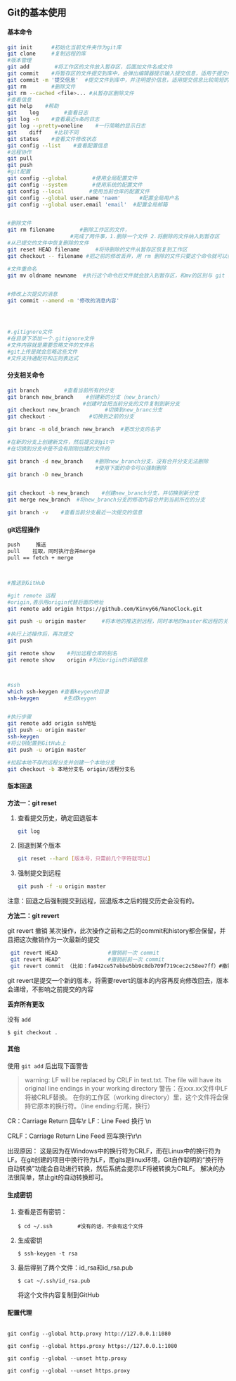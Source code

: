 ## Git的基本使用

#### 基本命令

```bash
git init      #初始化当前文件夹作为git库
git clone     #复制远程的库
#版本管理
git add        #将工作区的文件放入暂存区，后面加文件名或文件
git commit    #将暂存区的文件提交到库中，会弹出编辑器提示输入提交信息，适用于提交信息比较多的情况
git commit -m '提交信息'  #提交文件到库中，并注明提价信息，适用提交信息比较简短的情况
git rm        #删除文件
git rm --cached <file>... #从暂存区删除文件
#查看信息
git help    #帮助
git    log        #查看日志
git log -n    #查看最近n条的日志
git log --pretty=oneline    #一行简略的显示日志
git    diff    #比较不同
git status    #查看文件修改状态
git config --list    #查看配置信息
#远程协作
git pull
git push
#git配置
git config --global        #使用全局配置文件
git config --system        #使用系统的配置文件
git config --local        #使用当前仓库的配置文件
git config --global user.name 'naem'      #配置全局用户名
git config --global user.email 'email'  #配置全局邮箱


#删除文件
git rm filename        #删除工作区的文件，
                    #完成了两件事，1.删除一个文件 2.将删除的文件纳入到暂存区
#从已提交的文件中恢复删除的文件
git reset HEAD filename     #将待删除的文件从暂存区恢复到工作区
git checkout -- filename #把之前的修改丢弃，用 rm 删除的文件只要这个命令就可以恢复

#文件重命名
git mv oldname newname  #执行这个命令后文件就会放入到暂存区，和mv的区别与 git rm和rm的区别一样


#修改上次提交的消息
git commit --amend -m '修改的消息内容'




#.gitignore文件
#在目录下添加一个.gitignore文件
#文件内容就是需要忽略文件的文件名
#git上传是就会忽略这些文件
#文件支持通配符和正则表达式
```

#### 分支相关命令

```bash
git branch        #查看当前所有的分支
git branch new_branch    #创建新的分支（new_branch）
                        #创建时会把当前分支的文件复制到新分支
git checkout new_branch        #切换到new_branc分支
git checkout -            #切换到之前的分支

git branc -m old_branch new_branch  #更改分支的名字

#在新的分支上创建新文件，然后提交到git中
#在切换到分支中是不会有刚刚创建的文件的

git branch -d new_branch    #删除new_branch分支，没有合并分支无法删除
                            #使用下面的命令可以强制删除
git branch -D new_branch


git checkout -b new_branch    #创建new_branch分支，并切换到新分支
git merge new_branch  #将new_branch分支的修改内容合并到当前所在的分支

git branch -v    #查看当前分支最近一次提交的信息
```

#### git远程操作

```bash
push     推送
pull    拉取，同时执行合并merge
pull == fetch + merge



#推送到GitHub

#git remote 远程
#origin,表示用origin代替后面的地址
git remote add origin https://github.com/Kinvy66/NanoClock.git

git push -u origin master     #将本地的推送到远程，同时本地的master和远程的关联 

#执行上述操作后，再次提交
git push

git remote show    #列出远程仓库的别名
git remote show    origin #列出origin的详细信息



#ssh
which ssh-keygen #查看keygen的目录
ssh-keygen        #生成keygen


#执行步骤
git remote add origin ssh地址
git push -u origin master
ssh-keygen
#将公钥配置到GitHub上
git push -u origin master

#拉起本地不存的远程分支并创建一个本地分支
git checkout -b 本地分支名 origin/远程分支名

```

#### 版本回退

**方法一：git reset**

1. 查看提交历史，确定回退版本
   
   ```bash
   git log
   ```

2. 回退到某个版本
   
   ```bash
   git reset --hard [版本号，只需前几个字符就可以]
   ```

3. 强制提交到远程
   
   ```bash
   git push -f -u origin master
   ```

注意：回退之后强制提交到远程，回退版本之后的提交历史会没有的。

**方法二：git revert**

git revert 撤销 某次操作，此次操作之前和之后的commit和history都会保留，并且把这次撤销作为一次最新的提交

```bash
 git revert HEAD                #撤销前一次 commit
 git revert HEAD^               #撤销前前一次 commit
 git revert commit （比如：fa042ce57ebbe5bb9c8db709f719cec2c58ee7ff）#撤销指定的版本，撤销也会作为一次提交进行保存。
```

git revert是提交一个新的版本，将需要revert的版本的内容再反向修改回去，版本会递增，不影响之前提交的内容



**丢弃所有更改**

没有 `add`

```shell
$ git checkout .
```





#### 其他

使用 `git add` 后出现下面警告

> warning: LF will be replaced by CRLF in text.txt.
>  The file will have its original line endings in your working directory
>  警告：在xxx.xx文件中LF将被CRLF替换。
> 在你的工作区（working directory）里，这个文件将会保持它原本的换行符。（line ending:行尾，换行）

CR：Carriage Return 回车\r
LF：Line Feed  换行 \n

CRLF：Carriage Return Line Feed 回车换行\r\n

出现原因：
这是因为在Windows中的换行符为CRLF，而在Linux中的换行符为LF。在git创建的项目中换行符为LF，而gits是linux环境，Git自作聪明的“换行符自动转换”功能会自动进行转换，然后系统会提示LF将被转换为CRLF。
解决的办法很简单，禁止git的自动转换即可。

#### 生成密钥

1. 查看是否有密钥：
   
   ```shell
   $ cd ~/.ssh        #没有的话，不会有这个文件
   ```

2. 生成密钥
   
   ```shell
   $ ssh-keygen -t rsa
   ```

3. 最后得到了两个文件：id_rsa和id_rsa.pub
   
   ```shell
   $ cat ~/.ssh/id_rsa.pub
   ```
   
   将这个文件内容复制到GitHub



#### 配置代理

```shell

git config --global http.proxy http://127.0.0.1:1080

git config --global https.proxy https://127.0.0.1:1080

git config --global --unset http.proxy

git config --global --unset https.proxy
```

